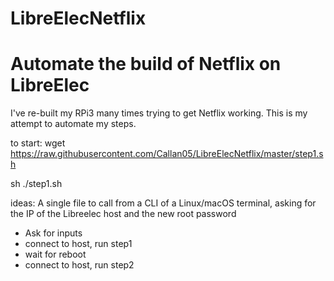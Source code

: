 # LibreElecNetflix
# Automate the build of Netflix on LibreElec
I've re-built my RPi3 many times trying to get Netflix working. This is my attempt to automate my steps.

to start:
wget https://raw.githubusercontent.com/Callan05/LibreElecNetflix/master/step1.sh

sh ./step1.sh



ideas:
A single file to call from a CLI of a Linux/macOS terminal, asking for the IP of the Libreelec host and the new root password
* Ask for inputs
* connect to host, run step1
* wait for reboot
* connect to host, run step2
